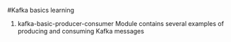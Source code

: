 #Kafka basics learning

1. kafka-basic-producer-consumer
Module contains several examples of producing and consuming Kafka messages

